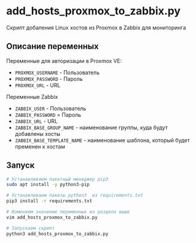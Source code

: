 # add_hosts_proxmox_to_zabbix.py
Скрипт добаления Linux хостов из Proxmox в Zabbix для мониторинга

## Описание переменных
Переменные для авторизации в Proxmox VE:
 - `PROXMOX_USERNAME` - Пользователь
 - `PROXMOX_PASSWORD` - Пароль
 - `PROXMOX_URL` - URL

Переменные Zabbix
 - `ZABBIX_USER` - Пользователь
 - `ZABBIX_PASSWORD` = Пароль
 - `ZABBIX_URL` - URL
 - `ZABBIX_BASE_GROUP_NAME` - наименование группы, куда будут добавлены хосты
 - `ZABBIX_BASE_TEMPLATE_NAME` - наименование шаблона, который будет пременен к хостам

## Запуск
```bash
# Устанавливаем пакетный менеджер pip3
sudo apt install -y python3-pip

# Устанавливаем пакеты python3  из requirements.txt
pip3 install -r requirements.txt

# Изменяем значение переменных из раздела выше
vim add_hosts_proxmox_to_zabbix.py

# Запускаем скрипт
python3 add_hosts_proxmox_to_zabbix.py
```
